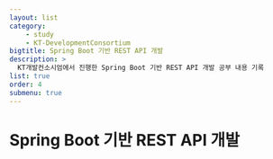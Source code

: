 ```yaml
---
layout: list
category: 
    - study
    - KT-DevelopmentConsortium
bigtitle: Spring Boot 기반 REST API 개발
description: >
  KT개발컨소시엄에서 진행한 Spring Boot 기반 REST API 개발 공부 내용 기록
list: true
order: 4
submenu: true
---
```

# Spring Boot 기반 REST API 개발



